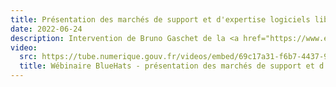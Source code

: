 ```yaml
---
title: Présentation des marchés de support et d'expertise logiciels libres
date: 2022-06-24
description: Intervention de Bruno Gaschet de la <a href="https://www.economie.gouv.fr/dgfip" target="_blank">DGFiP</a>
video:
  src: https://tube.numerique.gouv.fr/videos/embed/69c17a31-f6b7-4437-99f2-c239aec5d19e
  title: Wébinaire BlueHats - présentation des marchés de support et d'expertise logiciels libres
---
```

